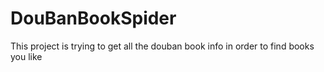 # DouBanBookSpider
This project is trying to get all the douban book info in order to find books you like

